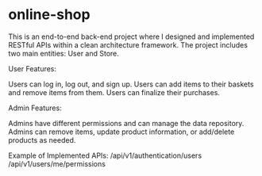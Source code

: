 # online-shop

This is an end-to-end back-end project where I designed and implemented RESTful APIs within a clean architecture framework. The project includes two main entities: User and Store.

User Features:

Users can log in, log out, and sign up.
Users can add items to their baskets and remove items from them.
Users can finalize their purchases.

Admin Features:

Admins have different permissions and can manage the data repository.
Admins can remove items, update product information, or add/delete products as needed.

Example of Implemented APIs:
/api/v1/authentication/users
/api/v1/users/me/permissions

